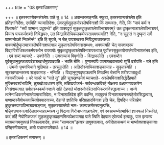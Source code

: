 +++
title = "08 इतराधिकरणम्"

+++
॥ इतरस्याप्येवमसंश्लेषः पाते तु ॥ 14 ॥ अवान्तरसङ्गतिः स्फुटा, इतरस्याप्यसंश्लेष इति प्रतिज्ञानिर्देशः, एवमिति न्यायातिदेशः, उवरपूर्वसुकृतयोरश्लेषविनाशौ किं सम्भवतः, नेति, किं "पापं कर्म न श्लिष्यते" "सर्वे पाष्मानः प्रदूयन्ते" इति वाक्यद्वयं सुकृतदुष्कृताश्लेषविनाशपरम्? उत दुष्कृतमात्राश्लेषविनाशपरं, किमत्र पापकर्मशब्दो निषिद्धपरः, उत विद्याविरोधिफलकर्मपरतामवगमयति? नेति, "न सुकृतं न दुष्कृतं सर्वे पाष्मानोऽतो निवर्त्तन्ते" इति हि श्रूयते, न चेत् पापशब्दस्य निषिद्धमात्रपरतया वाक्ययोर्दुष्कृतमात्राश्लेषविनाशपत्वान्न सुकृताश्लेषविनाशसम्भवः, अवगमयति चेत् पापशब्दस्य विद्याविरोधिफलकर्मपरत्वेन वाक्ययोः सुकृतदुष्कृताश्लेषविनाशपरत्वात् पूर्वोत्तरसुकृतयोरश्लेषविनाशसंभव इति, । एवं शब्दं व्याचष्टे - उक्त्तेनेति । उक्त्तन्यायं विवृणोति - विद्याफलेति । एवंशब्देन पूर्वसूत्रानुकृष्टव्यपदेशशब्दार्थमुपपादयति - भवति चेति । पुण्यस्यपि पाष्मशब्दवाच्यत्वे श्रुतिं दर्शयति - उभे इति । उभयोः पृथगभिधाने श्रुतिमाह - तत्सुकृतेति । अतिदोस्याधिकाशङ्कामाह - सुकृतस्येति । सूत्रखण्डान्तरस्य शङ्कामाह - नन्विति । विद्यानुगुणदृष्टफलानि तिष्ठन्ति चेत्तानि शरीरपातादूर्ध्वं नश्यन्तीत्यर्थः । परे चापरे च "पाते तु" इति सूत्रखण्डमेवं व्याचक्षते- अश्लेपविनाशसिद्धेर्देहपाते मुक्त्तिरवश्यंभाविनि, तुशब्दोऽवधारण इति, तन्निष्प्रयोजनं- सर्वबन्धकविरहे मोक्षस्य वक्ष्यमाणप्रकारेण निःसंशयत्वात् सर्वप्रारब्धकर्मानपक्षये सति देहपाते मोक्षस्योपरितनाधिकरणविरुद्धत्वाच्च । अन्ये त्वनेनाधिकरणेनाश्लेषमात्रातिदेशः, न विनाशातिदेश इति वदन्ति, तदयुक्त्तं विनाशाश्रवणरूपहेतोरसिद्धत्वात्, पाष्शब्दस्यैवोभयवाचित्वोपपादनाच्च, देहान्ते ज्ञातिभिः परिग्राहादविनाश इति चेन्न, द्विषद्भिः परिग्रहेण दुष्कृतस्याप्यविनाशप्रसङ्गात्, सुकृतस्याश्लेषो नाम- काम्यकर्मरुच्यनुत्पत्तिः, षङ्क्त्तिपावनत्वादिलक्षणमाहात्म्यस्य तु विद्यया विरोधाभावान्नाश्लेषः, एवं स्वसामर्थ्यप्रभावितं ज्ञानफलं निरूपितं, कदं तर्हि नैयोगिकफलं सुकृतदुष्कृतप्रहाणमित्यपेक्षायामाह पाते त्विति देहपात एवेत्यर्थ इत्याहुः, पात इत्यस्य व्याख्यानमनुपपन्नं निष्फलत्वादेव, तच्च "साम्पराय"इत्यत्र प्रागुक्त्तत्वात्, अपेक्षिताकथनं च भाष्योक्त्तशङ्कायाः परिहरणीयत्वात्, अतो यथाभाप्यमेवार्थः ॥ 14 ॥

॥ इतराधिकरणं समाप्तम् ॥

